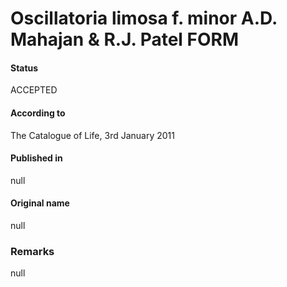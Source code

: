 # Oscillatoria limosa f. minor A.D. Mahajan & R.J. Patel FORM

#### Status
ACCEPTED

#### According to
The Catalogue of Life, 3rd January 2011

#### Published in
null

#### Original name
null

### Remarks
null